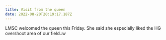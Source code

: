 ```yaml
---
title: Visit from the queen
date: 2022-08-20T20:19:17.187Z
---
```


LMSC welcomed the queen this Friday. She said she especially liked the HG overshoot area of our field.:w
